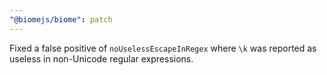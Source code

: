 ```yaml
---
"@biomejs/biome": patch
---
```


Fixed a false positive of `noUselessEscapeInRegex` where `\k` was reported as useless in non-Unicode regular expressions.
